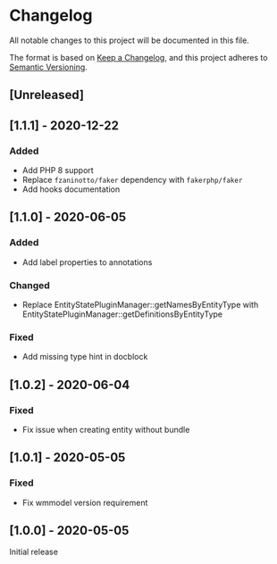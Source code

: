 # Changelog
All notable changes to this project will be documented in this file.

The format is based on [Keep a Changelog](https://keepachangelog.com/en/1.0.0/),
and this project adheres to [Semantic Versioning](https://semver.org/spec/v2.0.0.html).

## [Unreleased]

## [1.1.1] - 2020-12-22
### Added
- Add PHP 8 support 
- Replace `fzaninotto/faker` dependency with `fakerphp/faker`
- Add hooks documentation

## [1.1.0] - 2020-06-05
### Added
- Add label properties to annotations

### Changed
- Replace EntityStatePluginManager::getNamesByEntityType with EntityStatePluginManager::getDefinitionsByEntityType

### Fixed
- Add missing type hint in docblock

## [1.0.2] - 2020-06-04
### Fixed
- Fix issue when creating entity without bundle

## [1.0.1] - 2020-05-05
### Fixed
- Fix wmmodel version requirement

## [1.0.0] - 2020-05-05
Initial release
